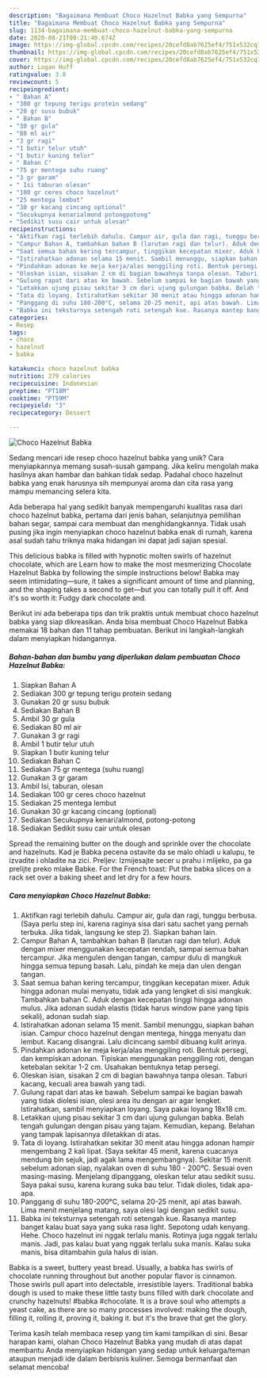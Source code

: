 ```yaml
---
description: "Bagaimana Membuat Choco Hazelnut Babka yang Sempurna"
title: "Bagaimana Membuat Choco Hazelnut Babka yang Sempurna"
slug: 1134-bagaimana-membuat-choco-hazelnut-babka-yang-sempurna
date: 2020-08-21T00:21:40.674Z
image: https://img-global.cpcdn.com/recipes/20cefd8ab7625ef4/751x532cq70/choco-hazelnut-babka-foto-resep-utama.jpg
thumbnail: https://img-global.cpcdn.com/recipes/20cefd8ab7625ef4/751x532cq70/choco-hazelnut-babka-foto-resep-utama.jpg
cover: https://img-global.cpcdn.com/recipes/20cefd8ab7625ef4/751x532cq70/choco-hazelnut-babka-foto-resep-utama.jpg
author: Logan Huff
ratingvalue: 3.8
reviewcount: 5
recipeingredient:
- " Bahan A"
- "300 gr tepung terigu protein sedang"
- "20 gr susu bubuk"
- " Bahan B"
- "30 gr gula"
- "80 ml air"
- "3 gr ragi"
- "1 butir telur utuh"
- "1 butir kuning telur"
- " Bahan C"
- "75 gr mentega suhu ruang"
- "3 gr garam"
- " Isi taburan olesan"
- "100 gr ceres choco hazelnut"
- "25 mentega lembut"
- "30 gr kacang cincang optional"
- "Secukupnya kenarialmond potongpotong"
- "Sedikit susu cair untuk olesan"
recipeinstructions:
- "Aktifkan ragi terlebih dahulu. Campur air, gula dan ragi, tunggu berbusa. (Saya perlu step ini, karena raginya sisa dari satu sachet yang pernah terbuka. Jika tidak, langsung ke step 2). Siapkan bahan lain."
- "Campur Bahan A, tambahkan bahan B (larutan ragi dan telur). Aduk dengan mixer menggunakan kecepatan rendah, sampai semua bahan tercampur. Jika mengulen dengan tangan, campur dulu di mangkuk hingga semua tepung basah. Lalu, pindah ke meja dan ulen dengan tangan."
- "Saat semua bahan kering tercampur, tinggikan kecepatan mixer. Aduk hingga adonan mulai menyatu, tidak ada yang lengket di sisi mangkuk. Tambahkan bahan C. Aduk dengan kecepatan tinggi hingga adonan mulus. Jika adonan sudah elastis (tidak harus window pane yang tipis sekali), adonan sudah siap."
- "Istirahatkan adonan selama 15 menit. Sambil menunggu, siapkan bahan isian. Campur choco hazelnut dengan mentega, hingga menyatu dan lembut. Kacang disangrai. Lalu dicincang sambil dibuang kulit arinya."
- "Pindahkan adonan ke meja kerja/alas menggiling roti. Bentuk persegi, dan kempiskan adonan. Tipiskan menggunakan penggiling roti, dengan ketebalan sekitar 1-2 cm. Usahakan bentuknya tetap persegi."
- "Oleskan isian, sisakan 2 cm di bagian bawahnya tanpa olesan. Taburi kacang, kecuali area bawah yang tadi."
- "Gulung rapat dari atas ke bawah. Sebelum sampai ke bagian bawah yang tidak diolesi isian, olesi area itu dengan air agar lengket. Istirahatkan, sambil menyiapkan loyang. Saya pakai loyang 18x18 cm."
- "Letakkan ujung pisau sekitar 3 cm dari ujung gulungan babka. Belah tengah gulungan dengan pisau yang tajam. Kemudian, kepang. Belahan yang tampak lapisannya diletakkan di atas."
- "Tata di loyang. Istirahatkan sekitar 30 menit atau hingga adonan hampir mengembang 2 kali lipat. (Saya sekitar 45 menit, karena cuacanya mendung bin sejuk, jadi agak lama mengembangnya). Sekitar 15 menit sebelum adonan siap, nyalakan oven di suhu 180 - 200°C. Sesuai oven masing-masing. Menjelang dipanggang, oleskan telur atau sedikit susu. Saya pakai susu, karena kurang suka bau telur. Tidak dioles, tidak apa-apa."
- "Panggang di suhu 180-200°C, selama 20-25 menit, api atas bawah. Lima menit menjelang matang, saya olesi lagi dengan sedikit susu."
- "Babka ini teksturnya setengah roti setengah kue. Rasanya mantep banget kalau buat saya yang suka rasa light. Sepotong udah kenyang. Hehe. Choco hazelnut ini nggak terlalu manis. Rotinya juga nggak terlalu manis. Jadi, pas kalau buat yang nggak terlalu suka manis. Kalau suka manis, bisa ditambahin gula halus di isian."
categories:
- Resep
tags:
- choco
- hazelnut
- babka

katakunci: choco hazelnut babka 
nutrition: 279 calories
recipecuisine: Indonesian
preptime: "PT18M"
cooktime: "PT59M"
recipeyield: "3"
recipecategory: Dessert

---
```



![Choco Hazelnut Babka](https://img-global.cpcdn.com/recipes/20cefd8ab7625ef4/751x532cq70/choco-hazelnut-babka-foto-resep-utama.jpg)

Sedang mencari ide resep choco hazelnut babka yang unik? Cara menyiapkannya memang susah-susah gampang. Jika keliru mengolah maka hasilnya akan hambar dan bahkan tidak sedap. Padahal choco hazelnut babka yang enak harusnya sih mempunyai aroma dan cita rasa yang mampu memancing selera kita.

Ada beberapa hal yang sedikit banyak mempengaruhi kualitas rasa dari choco hazelnut babka, pertama dari jenis bahan, selanjutnya pemilihan bahan segar, sampai cara membuat dan menghidangkannya. Tidak usah pusing jika ingin menyiapkan choco hazelnut babka enak di rumah, karena asal sudah tahu triknya maka hidangan ini dapat jadi sajian spesial.

This delicious babka is filled with hypnotic molten swirls of hazelnut chocolate, which are Learn how to make the most mesmerizing Chocolate Hazelnut Babka by following the simple instructions below! Babka may seem intimidating—sure, it takes a significant amount of time and planning, and the shaping takes a second to get—but you can totally pull it off. And it&#39;s so worth it: Fudgy dark chocolate and.


Berikut ini ada beberapa tips dan trik praktis untuk membuat choco hazelnut babka yang siap dikreasikan. Anda bisa membuat Choco Hazelnut Babka memakai 18 bahan dan 11 tahap pembuatan. Berikut ini langkah-langkah dalam menyiapkan hidangannya.

<!--inarticleads1-->

##### Bahan-bahan dan bumbu yang diperlukan dalam pembuatan Choco Hazelnut Babka:

1. Siapkan  Bahan A
1. Sediakan 300 gr tepung terigu protein sedang
1. Gunakan 20 gr susu bubuk
1. Sediakan  Bahan B
1. Ambil 30 gr gula
1. Sediakan 80 ml air
1. Gunakan 3 gr ragi
1. Ambil 1 butir telur utuh
1. Siapkan 1 butir kuning telur
1. Sediakan  Bahan C
1. Sediakan 75 gr mentega (suhu ruang)
1. Gunakan 3 gr garam
1. Ambil  Isi, taburan, olesan
1. Sediakan 100 gr ceres choco hazelnut
1. Sediakan 25 mentega lembut
1. Gunakan 30 gr kacang cincang (optional)
1. Sediakan Secukupnya kenari/almond, potong-potong
1. Sediakan Sedikit susu cair untuk olesan


Spread the remaining butter on the dough and sprinkle over the chocolate and hazelnuts. Kad je Babka pecena ostavite da se malo ohladi u kalupu, te izvadite i ohladite na zici. Preljev: Izmijesajte secer u prahu i mlijeko, pa ga prelijte preko mlake Babke. For the French toast: Put the babka slices on a rack set over a baking sheet and let dry for a few hours. 

<!--inarticleads2-->

##### Cara menyiapkan Choco Hazelnut Babka:

1. Aktifkan ragi terlebih dahulu. Campur air, gula dan ragi, tunggu berbusa. (Saya perlu step ini, karena raginya sisa dari satu sachet yang pernah terbuka. Jika tidak, langsung ke step 2). Siapkan bahan lain.
1. Campur Bahan A, tambahkan bahan B (larutan ragi dan telur). Aduk dengan mixer menggunakan kecepatan rendah, sampai semua bahan tercampur. Jika mengulen dengan tangan, campur dulu di mangkuk hingga semua tepung basah. Lalu, pindah ke meja dan ulen dengan tangan.
1. Saat semua bahan kering tercampur, tinggikan kecepatan mixer. Aduk hingga adonan mulai menyatu, tidak ada yang lengket di sisi mangkuk. Tambahkan bahan C. Aduk dengan kecepatan tinggi hingga adonan mulus. Jika adonan sudah elastis (tidak harus window pane yang tipis sekali), adonan sudah siap.
1. Istirahatkan adonan selama 15 menit. Sambil menunggu, siapkan bahan isian. Campur choco hazelnut dengan mentega, hingga menyatu dan lembut. Kacang disangrai. Lalu dicincang sambil dibuang kulit arinya.
1. Pindahkan adonan ke meja kerja/alas menggiling roti. Bentuk persegi, dan kempiskan adonan. Tipiskan menggunakan penggiling roti, dengan ketebalan sekitar 1-2 cm. Usahakan bentuknya tetap persegi.
1. Oleskan isian, sisakan 2 cm di bagian bawahnya tanpa olesan. Taburi kacang, kecuali area bawah yang tadi.
1. Gulung rapat dari atas ke bawah. Sebelum sampai ke bagian bawah yang tidak diolesi isian, olesi area itu dengan air agar lengket. Istirahatkan, sambil menyiapkan loyang. Saya pakai loyang 18x18 cm.
1. Letakkan ujung pisau sekitar 3 cm dari ujung gulungan babka. Belah tengah gulungan dengan pisau yang tajam. Kemudian, kepang. Belahan yang tampak lapisannya diletakkan di atas.
1. Tata di loyang. Istirahatkan sekitar 30 menit atau hingga adonan hampir mengembang 2 kali lipat. (Saya sekitar 45 menit, karena cuacanya mendung bin sejuk, jadi agak lama mengembangnya). Sekitar 15 menit sebelum adonan siap, nyalakan oven di suhu 180 - 200°C. Sesuai oven masing-masing. Menjelang dipanggang, oleskan telur atau sedikit susu. Saya pakai susu, karena kurang suka bau telur. Tidak dioles, tidak apa-apa.
1. Panggang di suhu 180-200°C, selama 20-25 menit, api atas bawah. Lima menit menjelang matang, saya olesi lagi dengan sedikit susu.
1. Babka ini teksturnya setengah roti setengah kue. Rasanya mantep banget kalau buat saya yang suka rasa light. Sepotong udah kenyang. Hehe. Choco hazelnut ini nggak terlalu manis. Rotinya juga nggak terlalu manis. Jadi, pas kalau buat yang nggak terlalu suka manis. Kalau suka manis, bisa ditambahin gula halus di isian.


Babka is a sweet, buttery yeast bread. Usually, a babka has swirls of chocolate running throughout but another popular flavor is cinnamon. Those swirls pull apart into delectable, irresistible layers. Traditional babka dough is used to make these little tasty buns filled with dark chocolate and crunchy hazelnuts! #babka #chocolate. It is a brave soul who attempts a yeast cake, as there are so many processes involved: making the dough, filling it, rolling it, proving it, baking it. but it&#39;s the brave that get the glory. 

Terima kasih telah membaca resep yang tim kami tampilkan di sini. Besar harapan kami, olahan Choco Hazelnut Babka yang mudah di atas dapat membantu Anda menyiapkan hidangan yang sedap untuk keluarga/teman ataupun menjadi ide dalam berbisnis kuliner. Semoga bermanfaat dan selamat mencoba!
